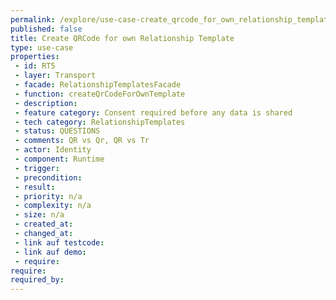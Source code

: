```yaml
---
permalink: /explore/use-case-create_qrcode_for_own_relationship_template
published: false
title: Create QRCode for own Relationship Template
type: use-case
properties:
 - id: RT5
 - layer: Transport
 - facade: RelationshipTemplatesFacade
 - function: createQrCodeForOwnTemplate
 - description: 
 - feature category: Consent required before any data is shared
 - tech category: RelationshipTemplates
 - status: QUESTIONS
 - comments: QR vs Qr, QR vs Tr
 - actor: Identity
 - component: Runtime
 - trigger: 
 - precondition: 
 - result: 
 - priority: n/a
 - complexity: n/a
 - size: n/a
 - created_at: 
 - changed_at: 
 - link auf testcode: 
 - link auf demo: 
 - require: 
require:
required_by:
---
```

